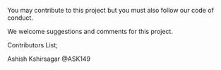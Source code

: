 You may contribute to this project but you must also follow our code of conduct.

We welcome suggestions and comments for this project.

Contributors List;

Ashish Kshirsagar   @ASK149
